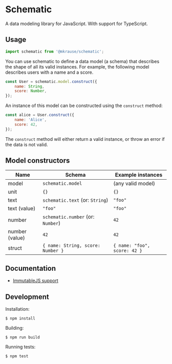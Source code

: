 
# Schematic

A data modeling library for JavaScript. With support for TypeScript.


## Usage

```js
import schematic from '@mkrause/schematic';
```

You can use schematic to define a data model (a schema) that describes the shape of all its valid instances. For example, the following model describes users with a name and a score.

```js
const User = schematic.model.construct({
    name: String,
    score: Number,
});
```

An instance of this model can be constructed using the `construct` method:

```js
const alice = User.construct({
    name: 'Alice',
    score: 42,
});
```

The `construct` method will either return a valid instance, or throw an error if the data is not valid.


## Model constructors

| Name            | Schema                                              | Example instances                         |
| --------------- | -------------                                       | -------------                             |
| model           | `schematic.model`                                   | (any valid model)                         |
| unit            | `{}`                                                | `{}`                                      |
| text            | `schematic.text` (or: `String`)                     | `"foo"`                                   |
| text (value)    | `"foo"`                                             | `"foo"`                                   |
| number          | `schematic.number` (or: `Number`)                   | `42`                                      |
| number (value)  | `42`                                                | `42`                                      |
| struct          | `{ name: String, score: Number }`                   | `{ name: "foo", score: 42 }`              |


## Documentation

* [ImmutableJS support](./docs/immutable.md)


## Development

Installation:

    $ npm install

Building:

    $ npm run build

Running tests:

    $ npm test
